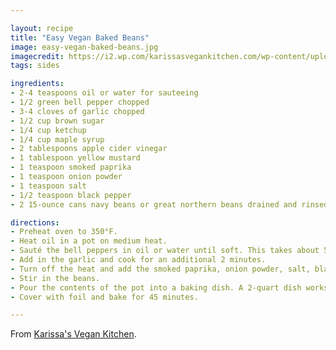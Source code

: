 ```yaml
---

layout: recipe
title: "Easy Vegan Baked Beans"
image: easy-vegan-baked-beans.jpg
imagecredit: https://i2.wp.com/karissasvegankitchen.com/wp-content/uploads/2020/05/vegan-baked-beans-11c-1.jpg
tags: sides

ingredients:
- 2-4 teaspoons oil or water for sauteeing
- 1/2 green bell pepper chopped
- 3-4 cloves of garlic chopped
- 1/2 cup brown sugar
- 1/4 cup ketchup
- 1/4 cup maple syrup
- 2 tablespoons apple cider vinegar
- 1 tablespoon yellow mustard
- 1 teaspoon smoked paprika
- 1 teaspoon onion powder
- 1 teaspoon salt
- 1/2 teaspoon black pepper
- 2 15-ounce cans navy beans or great northern beans drained and rinsed

directions:
- Preheat oven to 350°F.
- Heat oil in a pot on medium heat.
- Sauté the bell peppers in oil or water until soft. This takes about 5 minutes.
- Add in the garlic and cook for an additional 2 minutes.
- Turn off the heat and add the smoked paprika, onion powder, salt, black pepper, mustard, apple cider vinegar, ketchup, maple syrup, and brown sugar. Whisk until well combined.
- Stir in the beans.
- Pour the contents of the pot into a baking dish. A 2-quart dish works great.
- Cover with foil and bake for 45 minutes.

---
```


From [Karissa's Vegan Kitchen](https://www.karissasvegankitchen.com/vegan-baked-beans/).
